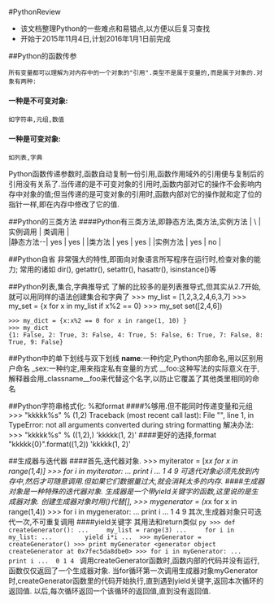 #PythonReview
>
* 该文档整理Python的一些难点和易错点,以方便以后复习查找
* 开始于2015年11月4日,计划2016年1月1日前完成

##Python的函数传参

    所有变量都可以理解为对内存中的一个对象的"引用".类型不是属于变量的,而是属于对象的.对象有两种:
#### 一种是不可变对象:
    如字符串,元组,数值
#### 一种是可变对象:
    如列表,字典
Python函数传递参数时,函数自动复制一份引用,函数作用域外的引用便与复制后的引用没有关系了.当传递的是不可变对象的引用时,函数内部对它的操作不会影响内存中对象的值;但当传递的是可变对象的引用时,函数内部对它的操作就和定了位的指针一样,即在内存中修改了它的值.

##Python的三类方法
####Python有三类方法,即静态方法,类方法,实例方法
    |    \   |   实例调用   |    类调用    |  
    |静态方法--|   yes      |     yes     |
    |类方法   |    yes      |    yes      |
    |实例方法  |   yes      |     no      |

##Python自省
    非常强大的特性,即面向对象语言所写程序在运行时,检查对象的能力;
    常用的诸如 dir(), getattr(), setattr(), hasattr(), isinstance()等

##Python列表,集合,字典推导式
    了解的比较多的是列表推导式,但其实从2.7开始,就可以用同样的语法创建集合和字典了
    >>> my_list = [1,2,3,2,4,6,3,7]
    >>> my_set = {x for x in my_list if x%2 == 0}
    >>> my_set
    set([2,4,6])
    
    >>> my_dict = {x:x%2 == 0 for x in range(1, 10) }
    >>> my_dict
    {1: False, 2: True, 3: False, 4: True, 5: False, 6: True, 7: False, 8: True, 9: False}

##Python中的单下划线与双下划线
    __name__:一种约定,Python内部命名,用以区别用户命名
    _sex:一种约定,用来指定私有变量的方式
    __foo:这种写法的实际意义在于,解释器会用_classname__foo来代替这个名字,以防止它覆盖了其他类里相同的命名
    
##Python字符串格式化: %和format
####%够用.但不能同时传递变量和元组
    >>> "kkkkk%s" % (1,2)
    Traceback (most recent call last):
      File "<stdin>", line 1, in <module>
    TypeError: not all arguments converted during string formatting
    解决办法:
    >>> "kkkkk%s" % ((1,2),)
    'kkkkk(1, 2)'
####更好的选择,format
    "kkkkk{0}".format((1,2))
    'kkkkk(1, 2)'

##生成器与迭代器
####首先,迭代器对象.
    >>> myiterator = [x*x for x in range(1,4)]
    >>> for i in myiterator:
    ...     print i
    ... 
    1
    4
    9
    可迭代对象必须先放到内存中,然后才可随意调用.但如果它们数据量过大,就会消耗太多的内存.
####生成器对象是一种特殊的迭代器对象.
    生成器是一个带yield关键字的函数,这里说的是生成器对象.
    创建生成器对象时用()代替[],
    >>> mygenerator = (x*x for x in range(1,4))
    >>> for i in mygenerator:
    ...     print i
    ... 
    1
    4
    9
    其次,生成器对象只可迭代一次,不可重复调用
####yield关键字
    其用法和return类似
    ```py
    >>> def createGenerator():
    ...     my_list = range(3)
    ...     for i in my_list:
    ...         yield i*i
    ... 
    >>> myGenerator = createGenerator()
    >>> print myGenerator
    <generator object createGenerator at 0x7fec5da8dbe0>
    >>> for i in myGenerator:
    ...     print i
    ... 
    0
    1
    4
    ```
    调用createGenerator函数时,函数内部的代码并没有运行,函数仅仅返回了一个生成器对象.
    当for循环第一次调用生成器对象myGenerator时,createGenerator函数里的代码开始执行,直到遇到yield关键字,返回本次循环的返回值.
    以后,每次循环返回一个该循环的返回值,直到没有返回值.
    
